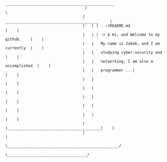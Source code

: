                                         ________________________________________________
                                       /                                                \
                                      |    _________________________________________     |
                                      |   | | - ~/README.md                         |    |
                                      |   | | -> $ Hi, and Welcome to my github.    |    |
                                      |   |   My name is Jakob, and I am currently  |    |
                                      |   |   studying cyber-security and           |    |               
                                      |   |   networking, I am also a accomplished  |    |                
                                      |   |   programmer ...|                       |    |
                                      |   |                                         |    |
                                      |   |                                         |    |
                                      |   |                                         |    |
                                      |   |                                         |    |
                                      |   |                                         |    |
                                      |   |_________________________________________|    |
                                      |                                                  |
                                       \_________________________________________________/
                                              \___________________________________/

